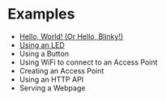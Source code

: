 # Examples

* [Hello, World! (Or Hello, Blinky!)](./hello_world.md)
* [Using an LED](using_an_led.md)
* Using a Button
* Using WiFi to connect to an Access Point
* Creating an Access Point
* Using an HTTP API
* Serving a Webpage